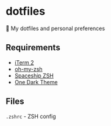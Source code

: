 # dotfiles

🔧 My dotfiles and personal preferences

## Requirements

- [iTerm 2](https://github.com/gnachman/iTerm2)
- [oh-my-zsh](https://github.com/ohmyzsh/ohmyzsh)
- [Spaceship ZSH](https://github.com/denysdovhan/spaceship-prompt)
- [One Dark Theme](https://github.com/nathanbuchar/atom-one-dark-terminal)

## Files

`.zshrc` - ZSH config
